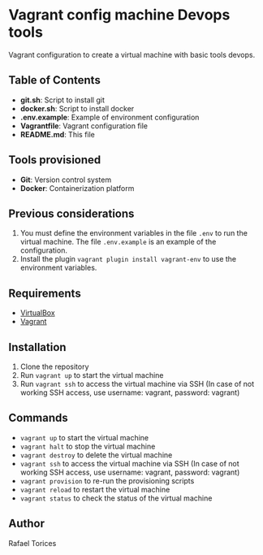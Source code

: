 # Vagrant config machine Devops tools

Vagrant configuration to create a virtual machine with basic tools devops.

## Table of Contents

- **git.sh**: Script to install git
- **docker.sh**: Script to install docker
- **.env.example**: Example of environment configuration
- **Vagrantfile**: Vagrant configuration file
- **README.md**: This file

## Tools provisioned

- **Git**: Version control system
- **Docker**: Containerization platform

## Previous considerations

1. You must define the environment variables in the file ```.env``` to run the virtual machine. The file ```.env.example``` is an example of the configuration.
2. Install the plugin ```vagrant plugin install vagrant-env``` to use the environment variables.

## Requirements

- [VirtualBox](https://www.virtualbox.org/)
- [Vagrant](https://www.vagrantup.com/)
  
## Installation

1. Clone the repository
2. Run `vagrant up` to start the virtual machine
3. Run `vagrant ssh` to access the virtual machine via SSH (In case of not working SSH access, use username: vagrant, password: vagrant)

## Commands

- `vagrant up` to start the virtual machine
- `vagrant halt` to stop the virtual machine
- `vagrant destroy` to delete the virtual machine
- `vagrant ssh` to access the virtual machine via SSH (In case of not working SSH access, use username: vagrant, password: vagrant)
- `vagrant provision` to re-run the provisioning scripts
- `vagrant reload` to restart the virtual machine
- `vagrant status` to check the status of the virtual machine

## Author

Rafael Torices
